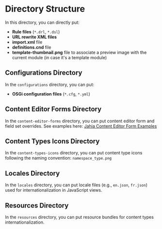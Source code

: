 # Directory Structure

In this directory, you can directly put: 
- **Rule files** (`*.drl`, `*.dsl`)
- **URL rewrite XML files**
- **import.xml** file
- **definitions.cnd** file
- **template-thumbnail.png** file to associate a preview image with the current module (in case it's a template module)

## Configurations Directory

In the `configurations` directory, you can put:
- **OSGi configuration files** (`*.cfg`, `*.yml`)

## Content Editor Forms Directory

In the `content-editor-forms` directory, you can put content editor form and field set overrides.
See examples here: [Jahia Content Editor Form Examples](https://academy.jahia.com/documentation/jahia/jahia-8/developer/extending-and-customizing-jahia-ui/customizing-content-editor-forms/examples-of-content-definition-json-overrides)

## Content Types Icons Directory

In the `content-types-icons` directory, you can put content type icons following the naming convention: `namespace_type.png`

## Locales Directory

In the `locales` directory, you can put locale files (e.g., `en.json`, `fr.json`) used for internationalization in JavaScript views.

## Resources Directory

In the `resources` directory, you can put resource bundles for content types internationalization.
